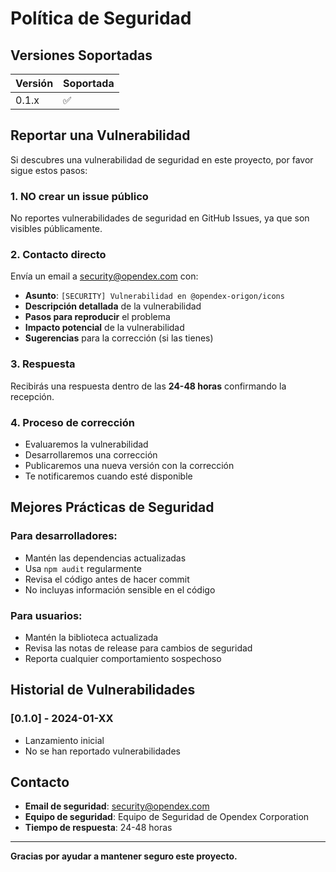 # Política de Seguridad

## Versiones Soportadas

| Versión | Soportada          |
| ------- | ------------------ |
| 0.1.x   | :white_check_mark: |

## Reportar una Vulnerabilidad

Si descubres una vulnerabilidad de seguridad en este proyecto, por favor sigue estos pasos:

### 1. **NO** crear un issue público
No reportes vulnerabilidades de seguridad en GitHub Issues, ya que son visibles públicamente.

### 2. Contacto directo
Envía un email a [security@opendex.com](mailto:security@opendex.com) con:

- **Asunto**: `[SECURITY] Vulnerabilidad en @opendex-origon/icons`
- **Descripción detallada** de la vulnerabilidad
- **Pasos para reproducir** el problema
- **Impacto potencial** de la vulnerabilidad
- **Sugerencias** para la corrección (si las tienes)

### 3. Respuesta
Recibirás una respuesta dentro de las **24-48 horas** confirmando la recepción.

### 4. Proceso de corrección
- Evaluaremos la vulnerabilidad
- Desarrollaremos una corrección
- Publicaremos una nueva versión con la corrección
- Te notificaremos cuando esté disponible

## Mejores Prácticas de Seguridad

### Para desarrolladores:
- Mantén las dependencias actualizadas
- Usa `npm audit` regularmente
- Revisa el código antes de hacer commit
- No incluyas información sensible en el código

### Para usuarios:
- Mantén la biblioteca actualizada
- Revisa las notas de release para cambios de seguridad
- Reporta cualquier comportamiento sospechoso

## Historial de Vulnerabilidades

### [0.1.0] - 2024-01-XX
- Lanzamiento inicial
- No se han reportado vulnerabilidades

## Contacto

- **Email de seguridad**: security@opendex.com
- **Equipo de seguridad**: Equipo de Seguridad de Opendex Corporation
- **Tiempo de respuesta**: 24-48 horas

---

**Gracias por ayudar a mantener seguro este proyecto.**
